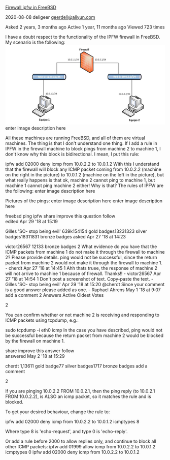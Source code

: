 
[Firewall ipfw in FreeBSD](https://unix.stackexchange.com/questions/440436/firewall-ipfw-in-freebsd)

2020-08-08  deligeer  <geerdeli@aliyun.com>

Asked 2 years, 3 months ago
Active 1 year, 11 months ago
Viewed 723 times



I have a doubt respect to the functionality of the IPFW firewall in FreeBSD. My scenario is the following: 
<img src="./img/YZaFf.png">
enter image description here

All these machines are running FreeBSD, and all of them are virtual machines. The thing is that I don't understand one thing. If I add a rule in IPFW in the firewall machine to block pings from machine 2 to machine 1, I don't know why this block is bidirectional. I mean, I put this rule:

ipfw add 02000 deny icmp from 10.0.2.2 to 10.0.1.2
With this I understand that the firewall will block any ICMP packet coming from 10.0.2.2 (machine on the right in the picture) to 10.0.1.2 (machine on the left in the picture), but what really happens is that ok, machine 2 cannot ping to machine 1, but machine 1 cannot ping machine 2 either! Why is that? The rules of IPFW are the following: enter image description here

Pictures of the pings: enter image description here enter image description here

freebsd ping ipfw
share  improve this question   follow  
edited Apr 29 '18 at 15:19

Gilles 'SO- stop being evil'
639k154154 gold badges13231323 silver badges18311831 bronze badges
asked Apr 27 '18 at 14:23

victor26567
12133 bronze badges
2
What evidence do you have that the ICMP packets from machine 1 do not make it through the firewall to machine 2? Please provide details.  ping would not be successful, since the return packet from machine 2 would not make it through the firewall to machine 1. - cherdt Apr 27 '18 at 14:45
1
Ahh thats truee, the response of machine 2 will not arrive to machine 1 because of firewall. Thanks!! - victor26567 Apr 27 '18 at 14:54
1
Don't post a screenshot of text. Copy-paste the text. - Gilles 'SO- stop being evil' Apr 29 '18 at 15:20
@cherdt Since your comment is a good answer please added as one. - Raphael Ahrens May 1 '18 at 9:07
add a comment
2 Answers
Active
Oldest
Votes
 
 2
 
 You can confirm whether or not machine 2 is receiving and responding to ICMP packets using tcpdump, e.g.:
 
 sudo tcpdump -i eth0 icmp
 In the case you have described, ping would not be successful because the return packet from machine 2 would be blocked by the firewall on machine 1.
 
 share  improve this answer   follow  
 answered May 2 '18 at 15:29
 
 cherdt
 1,13611 gold badge77 silver badges1717 bronze badges
 add a comment
  
  2
  
  If you are pinging 10.0.2.2 FROM 10.0.2.1, then the ping reply (to 10.0.2.1 FROM 10.0.2.2), is ALSO an icmp packet, so it matches the rule and is blocked.
  
  To get your desired behaviour, change the rule to:
  
  ipfw add 02000 deny icmp from 10.0.2.2 to 10.0.1.2 icmptypes 8
  
  Where type 8 is 'echo-request', and type 0 is 'echo-reply'.
  
  Or add a rule before 2000 to allow replies only, and continue to block all other ICMP packets: 
  ipfw add 01999 allow icmp from 10.0.2.2 to 10.0.1.2 icmptypes 0
  ipfw add 02000 deny icmp from 10.0.2.2 to 10.0.1.2
